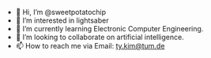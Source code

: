 - 👋 Hi, I’m @sweetpotatochip
- 👀 I’m interested in lightsaber
- 🌱 I’m currently learning Electronic Computer Engineering.
- 💞️ I’m looking to collaborate on artificial intelligence.
- 📫 How to reach me via Email: ty.kim@tum.de

<!---
sweetpotatochip/sweetpotatochip is a ✨ special ✨ repository because its `README.md` (this file) appears on your GitHub profile.
You can click the Preview link to take a look at your changes.
--->
